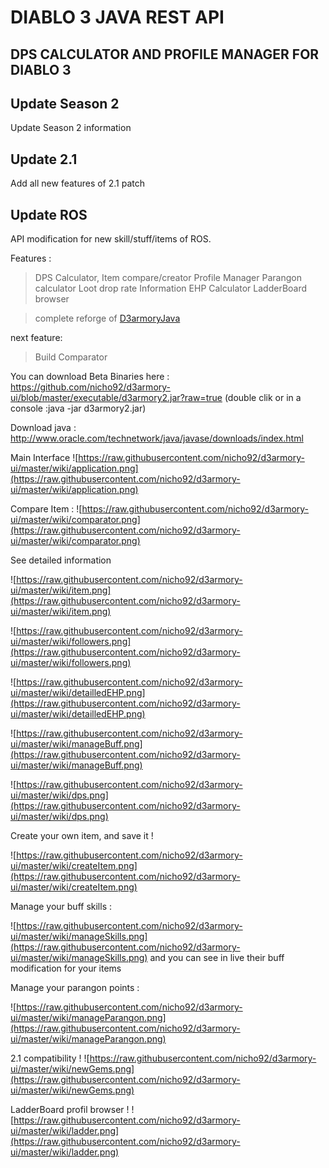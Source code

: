 # DIABLO 3 JAVA REST API #
## DPS CALCULATOR AND PROFILE MANAGER FOR DIABLO 3 ##

## Update Season 2 ##
Update Season 2 information

## Update 2.1 ##
Add all new features of 2.1 patch

## Update ROS ##
API modification for new skill/stuff/items of ROS.

Features :
> DPS Calculator,
> Item compare/creator
> Profile Manager
> Parangon calculator
> Loot drop rate Information
> EHP Calculator
> LadderBoard browser

> complete reforge of [D3armoryJava](https://github.com/kovmarci86/d3-armory)

next feature:
> Build Comparator

You can download Beta Binaries here :
https://github.com/nicho92/d3armory-ui/blob/master/executable/d3armory2.jar?raw=true
(double clik or in a console :java -jar d3armory2.jar)

Download java : http://www.oracle.com/technetwork/java/javase/downloads/index.html

Main Interface
![https://raw.githubusercontent.com/nicho92/d3armory-ui/master/wiki/application.png](https://raw.githubusercontent.com/nicho92/d3armory-ui/master/wiki/application.png)

Compare Item :
![https://raw.githubusercontent.com/nicho92/d3armory-ui/master/wiki/comparator.png](https://raw.githubusercontent.com/nicho92/d3armory-ui/master/wiki/comparator.png)



See detailed information

![https://raw.githubusercontent.com/nicho92/d3armory-ui/master/wiki/item.png](https://raw.githubusercontent.com/nicho92/d3armory-ui/master/wiki/item.png)

![https://raw.githubusercontent.com/nicho92/d3armory-ui/master/wiki/followers.png](https://raw.githubusercontent.com/nicho92/d3armory-ui/master/wiki/followers.png)

![https://raw.githubusercontent.com/nicho92/d3armory-ui/master/wiki/detailledEHP.png](https://raw.githubusercontent.com/nicho92/d3armory-ui/master/wiki/detailledEHP.png)

![https://raw.githubusercontent.com/nicho92/d3armory-ui/master/wiki/manageBuff.png](https://raw.githubusercontent.com/nicho92/d3armory-ui/master/wiki/manageBuff.png)

![https://raw.githubusercontent.com/nicho92/d3armory-ui/master/wiki/dps.png](https://raw.githubusercontent.com/nicho92/d3armory-ui/master/wiki/dps.png)


Create your own item, and save it !

![https://raw.githubusercontent.com/nicho92/d3armory-ui/master/wiki/createItem.png](https://raw.githubusercontent.com/nicho92/d3armory-ui/master/wiki/createItem.png)


Manage your buff skills :

![https://raw.githubusercontent.com/nicho92/d3armory-ui/master/wiki/manageSkills.png](https://raw.githubusercontent.com/nicho92/d3armory-ui/master/wiki/manageSkills.png)
and you can see in live their buff modification for your items


Manage your parangon points :

![https://raw.githubusercontent.com/nicho92/d3armory-ui/master/wiki/manageParangon.png](https://raw.githubusercontent.com/nicho92/d3armory-ui/master/wiki/manageParangon.png)


2.1 compatibility !
![https://raw.githubusercontent.com/nicho92/d3armory-ui/master/wiki/newGems.png](https://raw.githubusercontent.com/nicho92/d3armory-ui/master/wiki/newGems.png)


LadderBoard profil browser !
![https://raw.githubusercontent.com/nicho92/d3armory-ui/master/wiki/ladder.png](https://raw.githubusercontent.com/nicho92/d3armory-ui/master/wiki/ladder.png)
